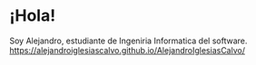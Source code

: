 # ¡Hola!
Soy Alejandro, estudiante de Ingeniria Informatica del software.
https://alejandroiglesiascalvo.github.io/AlejandroIglesiasCalvo/
